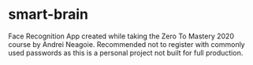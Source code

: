 # smart-brain

Face Recognition App created while taking the Zero To Mastery 2020 course by Andrei Neagoie.
Recommended not to register with commonly used passwords as this is a personal project not built for full production.

